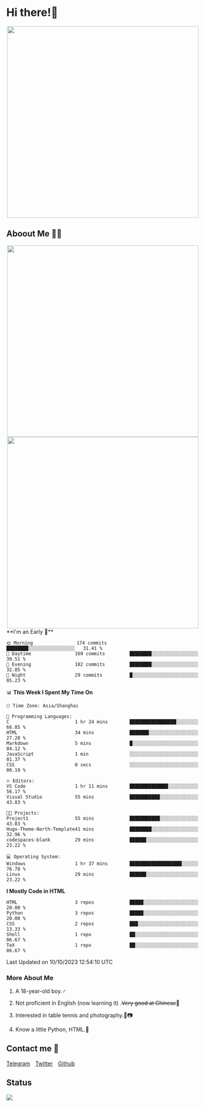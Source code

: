 # Hi there!🎉

<div align=center><img src="https://count.getloli.com/get/@Cicada000?theme=moebooru" width=500px></div>

## Aboout Me 👀💦

<div align=center>
<img src="https://github-readme-stats.vercel.app/api?username=Cicada000&show_icons=true&theme=tokyonight" width=500px>
<br>
<img src="https://github-readme-stats.vercel.app/api/top-langs/?username=Cicada000&show_icons=true&theme=tokyonight&layout=compact" width=500px>
</div>
<!--START_SECTION:waka-->
**I'm an Early 🐤** 

```text
🌞 Morning                174 commits         ████████░░░░░░░░░░░░░░░░░   31.41 % 
🌆 Daytime                169 commits         ████████░░░░░░░░░░░░░░░░░   30.51 % 
🌃 Evening                182 commits         ████████░░░░░░░░░░░░░░░░░   32.85 % 
🌙 Night                  29 commits          █░░░░░░░░░░░░░░░░░░░░░░░░   05.23 % 
```


📊 **This Week I Spent My Time On** 

```text
🕑︎ Time Zone: Asia/Shanghai

💬 Programming Languages: 
C                        1 hr 24 mins        █████████████████░░░░░░░░   66.85 % 
HTML                     34 mins             ███████░░░░░░░░░░░░░░░░░░   27.28 % 
Markdown                 5 mins              █░░░░░░░░░░░░░░░░░░░░░░░░   04.12 % 
JavaScript               1 min               ░░░░░░░░░░░░░░░░░░░░░░░░░   01.37 % 
CSS                      0 secs              ░░░░░░░░░░░░░░░░░░░░░░░░░   00.19 % 

🔥 Editors: 
VS Code                  1 hr 11 mins        ██████████████░░░░░░░░░░░   56.17 % 
Visual Studio            55 mins             ███████████░░░░░░░░░░░░░░   43.83 % 

🐱‍💻 Projects: 
Project1                 55 mins             ███████████░░░░░░░░░░░░░░   43.83 % 
Hugo-Theme-North-Template41 mins             ████████░░░░░░░░░░░░░░░░░   32.96 % 
codespaces-blank         29 mins             ██████░░░░░░░░░░░░░░░░░░░   23.22 % 

💻 Operating System: 
Windows                  1 hr 37 mins        ███████████████████░░░░░░   76.78 % 
Linux                    29 mins             ██████░░░░░░░░░░░░░░░░░░░   23.22 % 
```

**I Mostly Code in HTML** 

```text
HTML                     3 repos             █████░░░░░░░░░░░░░░░░░░░░   20.00 % 
Python                   3 repos             █████░░░░░░░░░░░░░░░░░░░░   20.00 % 
CSS                      2 repos             ███░░░░░░░░░░░░░░░░░░░░░░   13.33 % 
Shell                    1 repo              ██░░░░░░░░░░░░░░░░░░░░░░░   06.67 % 
TeX                      1 repo              ██░░░░░░░░░░░░░░░░░░░░░░░   06.67 % 
```




 Last Updated on 10/10/2023 12:54:10 UTC
<!--END_SECTION:waka-->

### More About Me

1. A 18-year-old boy.♂

2. Not proficient in English (now learning it) .~~Very good at Chinese~~🤣

3. Interested in table tennis and photography.🏓📷

4. Know a little Python, HTML.🐍


## Contact me 💬

[Telegram](https://t.me/CicadaLYW)&emsp;[Twitter](https://twitter.com/Cicada0001)&emsp;[Github](https://github.com/Cicada000)

## Status
<img src="https://weather-icon.journeyad.repl.co/@hangzhou?v=1" align="left">







